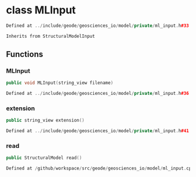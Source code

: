 # class MLInput

```cpp
Defined at ../include/geode/geosciences_io/model/private/ml_input.h#33
```

```cpp
Inherits from StructuralModelInput
```



## Functions

### MLInput

```cpp
public void MLInput(string_view filename)
```

```cpp
Defined at ../include/geode/geosciences_io/model/private/ml_input.h#36
```

### extension

```cpp
public string_view extension()
```

```cpp
Defined at ../include/geode/geosciences_io/model/private/ml_input.h#41
```

### read

```cpp
public StructuralModel read()
```

```cpp
Defined at /github/workspace/src/geode/geosciences_io/model/ml_input.cpp#1013
```



